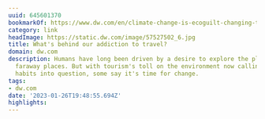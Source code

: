 ```yaml
---
uuid: 645601370
bookmarkOf: https://www.dw.com/en/climate-change-is-ecoguilt-changing-the-way-we-travel/a-57528407
category: link
headImage: https://static.dw.com/image/57527502_6.jpg
title: What's behind our addiction to travel?
domain: dw.com
description: Humans have long been driven by a desire to explore the planet and visit
  faraway places. But with tourism's toll on the environment now calling our globetrotting
  habits into question, some say it's time for change.
tags:
- dw.com
date: '2023-01-26T19:48:55.694Z'
highlights: 
---
```




